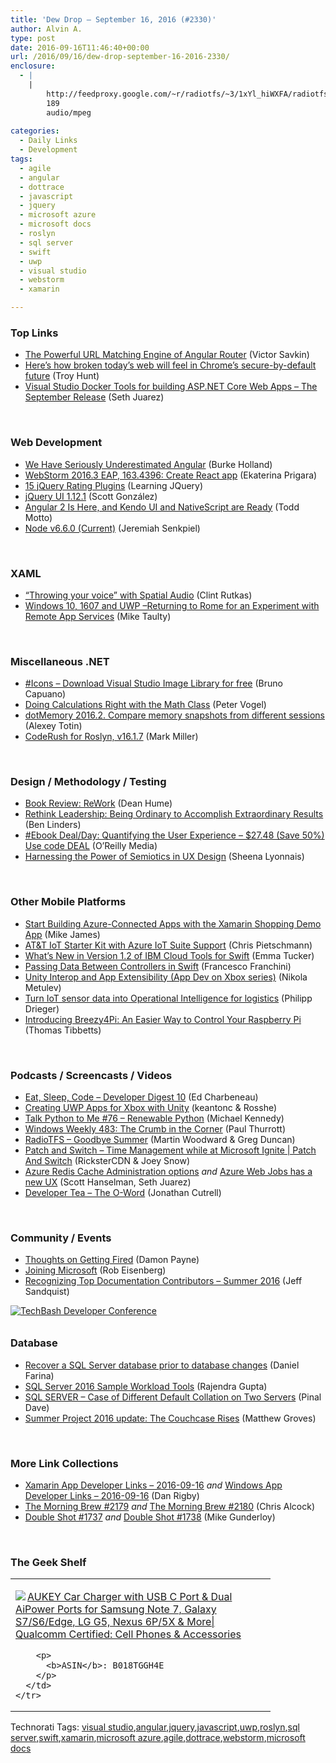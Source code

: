 ```yaml
---
title: 'Dew Drop – September 16, 2016 (#2330)'
author: Alvin A.
type: post
date: 2016-09-16T11:46:40+00:00
url: /2016/09/16/dew-drop-september-16-2016-2330/
enclosure:
  - |
    |
        http://feedproxy.google.com/~r/radiotfs/~3/1xYl_hiWXFA/radiotfs_122.mp3
        189
        audio/mpeg
        
categories:
  - Daily Links
  - Development
tags:
  - agile
  - angular
  - dottrace
  - javascript
  - jquery
  - microsoft azure
  - microsoft docs
  - roslyn
  - sql server
  - swift
  - uwp
  - visual studio
  - webstorm
  - xamarin

---
```

### <a name="top"></a>Top Links

  * <a href="https://vsavkin.com/the-powerful-url-matching-engine-of-angular-router-775dad593b03?source=rss----2f95a23d4112---4" target="_blank">The Powerful URL Matching Engine of Angular Router</a> (Victor Savkin)
  * <a href="http://feedproxy.google.com/~r/TroyHunt/~3/74OxK-5mYSo/" target="_blank">Here&#8217;s how broken today&#8217;s web will feel in Chrome&#8217;s secure-by-default future</a> (Troy Hunt)
  * <a href="https://channel9.msdn.com/Blogs/Seth-Juarez/Visual-Studio-Docker-Tools-for-building-ASPNET-Core-Web-Apps-The-September-Release?WT.mc_id=DX_MVP4025064" target="_blank">Visual Studio Docker Tools for building ASP.NET Core Web Apps – The September Release</a> (Seth Juarez)

&nbsp;

### <a name="web"></a>Web Development

  * <a href="http://developer.telerik.com/featured/you-have-seriously-underestimated-angular/" target="_blank">We Have Seriously Underestimated Angular</a> (Burke Holland)
  * <a href="https://blog.jetbrains.com/webstorm/2016/09/webstorm-2016-3-eap-163-4396/" target="_blank">WebStorm 2016.3 EAP, 163.4396: Create React app</a> (Ekaterina Prigara)
  * <a href="http://feedproxy.google.com/~r/LearningJquery/~3/_u-IJsuDM_U/15-jquery-rating-plugins" target="_blank">15 jQuery Rating Plugins</a> (Learning JQuery)
  * <a href="http://blog.jqueryui.com/2016/09/jquery-ui-1-12-1/" target="_blank">jQuery UI 1.12.1</a> (Scott González)
  * <a href="http://www.telerik.com/blogs/angular-2-is-here-and-kendo-ui-and-nativescript-are-ready" target="_blank">Angular 2 Is Here, and Kendo UI and NativeScript are Ready</a> (Todd Motto)
  * <a href="https://nodejs.org/en/blog/release/v6.6.0" target="_blank">Node v6.6.0 (Current)</a> (Jeremiah Senkpiel)

&nbsp;

### <a name="silverlight"></a>XAML

  * <a href="http://blogs.windows.com/buildingapps/2016/09/15/throwing-your-voice-with-spatial-audio/?WT.mc_id=DX_MVP4025064" target="_blank">“Throwing your voice” with Spatial Audio</a> (Clint Rutkas)
  * <a href="http://feedproxy.google.com/~r/mtaulty/~3/6zq9BEI-J3Q/" target="_blank">Windows 10, 1607 and UWP –Returning to Rome for an Experiment with Remote App Services</a> (Mike Taulty)

&nbsp;

### <a name="dotnet"></a>Miscellaneous .NET

  * <a href="http://feedproxy.google.com/~r/elbruno/~3/F4N0DDWU5GA/" target="_blank">#Icons – Download Visual Studio Image Library for free</a> (Bruno Capuano)
  * <a href="https://visualstudiomagazine.com/blogs/tool-tracker/2015/12/math-in-dotnet.aspx" target="_blank">Doing Calculations Right with the Math Class</a> (Peter Vogel)
  * <a href="https://blog.jetbrains.com/dotnet/2016/09/15/dotmemory-2016-2-compare-memory-snapshots-from-different-sessions/" target="_blank">dotMemory 2016.2. Compare memory snapshots from different sessions</a> (Alexey Totin)
  * <a href="https://community.devexpress.com:443/blogs/markmiller/archive/2016/09/15/coderush-for-roslyn-v16-1-7.aspx" target="_blank">CodeRush for Roslyn, v16.1.7</a> (Mark Miller)

&nbsp;

### <a name="design"></a>Design / Methodology / Testing

  * <a href="http://feedproxy.google.com/~r/DeanHumesBlog/~3/8mV0aMzd0Y0/10150" target="_blank">Book Review: ReWork</a> (Dean Hume)
  * <a href="http://www.infoq.com/news/2016/09/leadership-extraordinary-results?utm_campaign=infoq_content&utm_source=infoq&utm_medium=feed&utm_term=global" target="_blank">Rethink Leadership: Being Ordinary to Accomplish Extraordinary Results</a> (Ben Linders)
  * <a href="http://feedproxy.google.com/~r/oreilly/news/~3/BX1QOtIMY5w/9780128023082.do" target="_blank">#Ebook Deal/Day: Quantifying the User Experience &#8211; $27.48 (Save 50%) Use code DEAL</a> (O&#8217;Reilly Media)
  * <a href="http://blogs.adobe.com/creativecloud/harnessing-the-power-of-semiotics-in-ux-design" target="_blank">Harnessing the Power of Semiotics in UX Design</a> (Sheena Lyonnais)

&nbsp;

### <a name="mobile"></a>Other Mobile Platforms

  * <a href="https://blog.xamarin.com/start-building-azure-connected-apps-with-the-xamarin-shopping-demo-app/" target="_blank">Start Building Azure-Connected Apps with the Xamarin Shopping Demo App</a> (Mike James)
  * <a href="https://buildazure.com/2016/09/15/att-iot-starter-kit-with-azure-iot-suite-support/" target="_blank">AT&T IoT Starter Kit with Azure IoT Suite Support</a> (Chris Pietschmann)
  * <a href="https://developer.ibm.com/swift/2016/09/15/ibm-cloud-tools-swift-version-1-2/" target="_blank">What’s New in Version 1.2 of IBM Cloud Tools for Swift</a> (Emma Tucker)
  * <a href="https://code.tutsplus.com/tutorials/ios-sdk-passing-data-between-controllers-in-swift--cms-27151" target="_blank">Passing Data Between Controllers in Swift</a> (Francesco Franchini)
  * <a href="https://blogs.windows.com/buildingapps/2016/09/15/unity-interop-and-app-extensibility-app-dev-on-xbox-series/?WT.mc_id=DX_MVP4025064" target="_blank">Unity Interop and App Extensibility (App Dev on Xbox series)</a> (Nikola Metulev)
  * <a href="http://blogs.splunk.com/2016/09/15/turn-iot-sensor-data-into-operational-intelligence-for-logistics/" target="_blank">Turn IoT sensor data into Operational Intelligence for logistics</a> (Philipp Drieger)
  * <a href="https://dzone.com/articles/introducing-breezy4pi-an-easier-way-to-control-your-raspberry-pi?utm_medium=feed&utm_source=feedpress.me&utm_campaign=Feed%3A+dzone%2Fiot" target="_blank">Introducing Breezy4Pi: An Easier Way to Control Your Raspberry Pi</a> (Thomas Tibbetts)

&nbsp;

### <a name="podcasts"></a>Podcasts / Screencasts / Videos

  * <a href="http://developer.telerik.com/content-types/podcast/developer-digest-10/" target="_blank">Eat, Sleep, Code &#8211; Developer Digest 10</a> (Ed Charbeneau)
  * <a href="https://channel9.msdn.com/Blogs/One-Dev-Minute/Creating-UWP-Apps-for-Xbox-with-Unity?WT.mc_id=DX_MVP4025064" target="_blank">Creating UWP Apps for Xbox with Unity</a> (keantonc & Rosshe)
  * <a href="https://talkpython.fm/episodes/show/76/renewable-python" target="_blank">Talk Python to Me #76 &#8211; Renewable Python</a> (Michael Kennedy)
  * <a href="https://www.thurrott.com/podcasts/80215/windows-weekly-483-crumb-corner" target="_blank">Windows Weekly 483: The Crumb in the Corner</a> (Paul Thurrott)
  * <a href="http://feedproxy.google.com/~r/radiotfs/~3/1xYl_hiWXFA/radiotfs_122.mp3" target="_blank">RadioTFS &#8211; Goodbye Summer</a> (Martin Woodward & Greg Duncan)
  * <a href="https://channel9.msdn.com/Shows/Patch-And-Switch/Patch-and-Switch-Time-Management-while-at-Microsoft-Ignite?WT.mc_id=DX_MVP4025064" target="_blank">Patch and Switch &#8211; Time Management while at Microsoft Ignite | Patch And Switch</a> (RicksterCDN & Joey Snow)
  * <a href="https://channel9.msdn.com/Shows/Azure-Friday/Azure-Redis-Cache-Administration-options?WT.mc_id=DX_MVP4025064" target="_blank">Azure Redis Cache Administration options</a> _and_ <a href="https://channel9.msdn.com/Shows/Azure-Friday/Azure-web-jobs-and-new-UX?WT.mc_id=DX_MVP4025064" target="_blank">Azure Web Jobs has a new UX</a> (Scott Hanselman, Seth Juarez)
  * <a href="http://feedproxy.google.com/~r/DeveloperTea/~3/JXG-vrWvjs8/47354-the-o-word" target="_blank">Developer Tea &#8211; The O-Word</a> (Jonathan Cutrell)

&nbsp;

### <a name="events"></a>Community / Events

  * <a href="http://www.damonpayne.com/post/thoughts-on-getting-fired" target="_blank">Thoughts on Getting Fired</a> (Damon Payne)
  * <a href="http://eisenbergeffect.bluespire.com/joining-microsoft/" target="_blank">Joining Microsoft</a> (Rob Eisenberg)
  * <a href="https://docs.microsoft.com/teamblog/recognizing-top-documentation-contributors-summer-2016" target="_blank">Recognizing Top Documentation Contributors &#8211; Summer 2016</a> (Jeff Sandquist)

<a href="http://www.techbash.com/" target="_blank"><img decoding="async" title="TechBash Developer Conference" style="border-top: 0px; border-right: 0px; background-image: none; border-bottom: 0px; padding-top: 0px; padding-left: 0px; border-left: 0px; margin: 0px 0px 10px; padding-right: 0px" border="0" alt="TechBash Developer Conference" src="/wp-content/uploads/2016/09/BackToSchool-LargeAd.jpg" /></a>

### <a name="sql"></a>Database

  * <a href="http://feedproxy.google.com/~r/MSSQLTips-LatestSqlServerTips/~3/Zx1PnzSMuI4/tip.asp" target="_blank">Recover a SQL Server database prior to database changes</a> (Daniel Farina)
  * <a href="http://feedproxy.google.com/~r/MSSQLTips-LatestSqlServerTips/~3/6spO9PqqSoA/tip.asp" target="_blank">SQL Server 2016 Sample Workload Tools</a> (Rajendra Gupta)
  * <a href="http://blog.sqlauthority.com/2016/09/16/sql-server-case-different-default-collation-two-servers/" target="_blank">SQL SERVER – Case of Different Default Collation on Two Servers</a> (Pinal Dave)
  * <a href="http://blog.couchbase.com/2016/september/summer-project-2016-update-the-couchcase-rises" target="_blank">Summer Project 2016 update: The Couchcase Rises</a> (Matthew Groves)

&nbsp;

### <a name="links"></a>More Link Collections

  * <a href="http://allaboutxamarin.com/2016/09/xamarin-app-developer-links-2016-09-16/" target="_blank">Xamarin App Developer Links &#8211; 2016-09-16</a> _and_ <a href="http://windowsappdev.com/2016/09/windows-app-developer-links-2016-09-16/" target="_blank">Windows App Developer Links &#8211; 2016-09-16</a> (Dan Rigby)
  * <a href="http://feedproxy.google.com/~r/ReflectivePerspective/~3/eSXFzOU_vPs/" target="_blank">The Morning Brew #2179</a> _and_ <a href="http://feedproxy.google.com/~r/ReflectivePerspective/~3/50h9Z4tUlwA/" target="_blank">The Morning Brew #2180</a> (Chris Alcock)
  * <a href="http://afreshcup.com/home/2016/9/15/double-shot-1737.html" target="_blank">Double Shot #1737</a> _and_ <a href="http://afreshcup.com/home/2016/9/16/double-shot-1738.html" target="_blank">Double Shot #1738</a> (Mike Gunderloy)

&nbsp;

### <a name="shelf"></a>The Geek Shelf

<div id="scid:7dc1bd33-94bd-46fd-a20b-0131235bcd47:a4529210-bc62-48dc-9655-8c1edaf7aadb" class="wlWriterEditableSmartContent" style="float: none; padding-bottom: 0px; padding-top: 0px; padding-left: 0px; margin: 0px; display: inline; padding-right: 0px">
  <table cellspacing="0" cellpadding="2" width="400" border="0" unselectable="on">
    <tr>
      <td valign="top" width="400">
        <p>
          <a title="AUKEY Car Charger with USB C Port & Dual AiPower Ports for Samsung Note 7, Galaxy S7/S6/Edge, LG G5, Nexus 6P/5X & More| Qualcomm Certified: Cell Phones & Accessories" href="http://www.amazon.com/exec/obidos/ASIN/B018TGGH4E/amavin-20"><img data-recalc-dims="1" decoding="async" src="https://i0.wp.com/images.amazon.com/images/P/B018TGGH4E.01.MZZZZZZZ.jpg?w=660" border="0" align="left" style="float:left" />AUKEY Car Charger with USB C Port & Dual AiPower Ports for Samsung Note 7, Galaxy S7/S6/Edge, LG G5, Nexus 6P/5X & More| Qualcomm Certified: Cell Phones & Accessories</a>
        </p>
        
        <p>
          <b>ASIN</b>: B018TGGH4E
        </p>
      </td>
    </tr>
  </table>
</div>

<div id="scid:77ECF5F8-D252-44F5-B4EB-D463C5396A79:e5bb6ead-bbcd-4376-ae96-7d57f56f5376" class="wlWriterEditableSmartContent" style="float: none; padding-bottom: 0px; padding-top: 0px; padding-left: 0px; margin: 0px; display: inline; padding-right: 0px">
  Technorati Tags: <a href="http://technorati.com/tags/visual+studio" rel="tag">visual studio</a>,<a href="http://technorati.com/tags/angular" rel="tag">angular</a>,<a href="http://technorati.com/tags/jquery" rel="tag">jquery</a>,<a href="http://technorati.com/tags/javascript" rel="tag">javascript</a>,<a href="http://technorati.com/tags/uwp" rel="tag">uwp</a>,<a href="http://technorati.com/tags/roslyn" rel="tag">roslyn</a>,<a href="http://technorati.com/tags/sql+server" rel="tag">sql server</a>,<a href="http://technorati.com/tags/swift" rel="tag">swift</a>,<a href="http://technorati.com/tags/xamarin" rel="tag">xamarin</a>,<a href="http://technorati.com/tags/microsoft+azure" rel="tag">microsoft azure</a>,<a href="http://technorati.com/tags/agile" rel="tag">agile</a>,<a href="http://technorati.com/tags/dottrace" rel="tag">dottrace</a>,<a href="http://technorati.com/tags/webstorm" rel="tag">webstorm</a>,<a href="http://technorati.com/tags/microsoft+docs" rel="tag">microsoft docs</a>
</div>